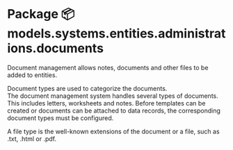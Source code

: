 # Package 📦 models.systems.entities.administrations.documents

Document management allows notes, documents and other files 
to be added to entities.

Document types are used to categorize the documents.  
The document management system handles several types of documents.  This includes letters, worksheets and notes.  Before templates can be created or documents can be attached to data records, the corresponding document types must be configured.

A file type is the well-known extensions of the document or a file, such as .txt, .html or .pdf.
